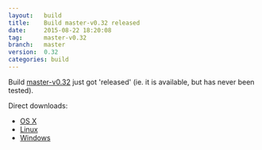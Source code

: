 ```yaml
---
layout:   build
title:    Build master-v0.32 released
date:     2015-08-22 18:20:08
tag:      master-v0.32
branch:   master
version:  0.32
categories: build
---
```

Build [master-v0.32][github-release] just got 'released' (ie. it is available, but has never been tested).

Direct downloads:

  - [OS X][osx-download]
  - [Linux][linux-download]
  - [Windows][windows-download]

[osx-download]: https://github.com/cor/LD33/releases/download/master-v0.32/osx_master-v0.32.zip
[linux-download]: https://github.com/cor/LD33/releases/download/master-v0.32/linux_master-v0.32.zip
[windows-download]: https://github.com/cor/LD33/releases/download/master-v0.32/windows_master-v0.32.zip
[github-release]: https://github.com/cor/LD33/releases/tag/master-v0.32
